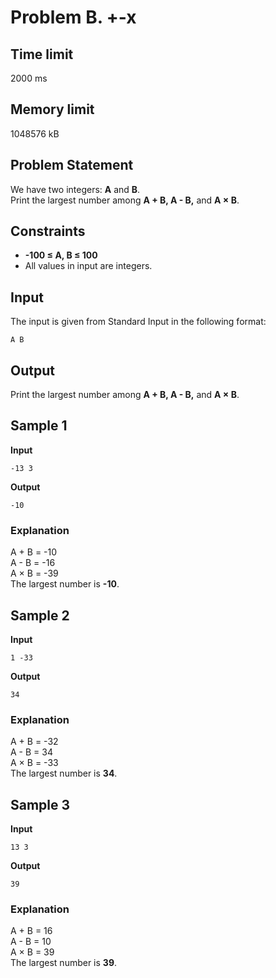 # Problem B. +-x  

## Time limit  
2000 ms  

## Memory limit  
1048576 kB  

## Problem Statement  
We have two integers: **A** and **B**.  
Print the largest number among **A + B, A - B,** and **A × B**.  

## Constraints  
- **-100 ≤ A, B ≤ 100**  
- All values in input are integers.  

## Input  
The input is given from Standard Input in the following format:  
```
A B
```  

## Output  
Print the largest number among **A + B, A - B,** and **A × B**.  

## Sample 1  
**Input**  
```
-13 3
```  
**Output**  
```
-10
```  
### Explanation  
A + B = -10  
A - B = -16  
A × B = -39  
The largest number is **-10**.  

## Sample 2  
**Input**  
```
1 -33
```  
**Output**  
```
34
```  
### Explanation  
A + B = -32  
A - B = 34  
A × B = -33  
The largest number is **34**.  

## Sample 3  
**Input**  
```
13 3
```  
**Output**  
```
39
```  
### Explanation  
A + B = 16  
A - B = 10  
A × B = 39  
The largest number is **39**.  